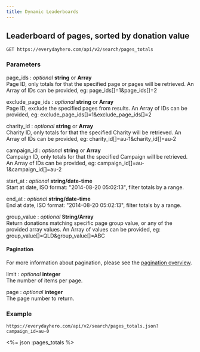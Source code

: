 ```yaml
---
title: Dynamic Leaderboards
---
```


## Leaderboard of pages, sorted by donation value

    GET https://everydayhero.com/api/v2/search/pages_totals

### Parameters

page_ids : _optional_ **string** or **Array**<br/>
Page ID, only totals for that the specified page or pages will be retrieved.
An Array of IDs can be provided, eg: page_ids[]=1&page_ids[]=2

exclude_page_ids : _optional_ **string** or **Array**<br/>
Page ID, exclude the specified pages from results.
An Array of IDs can be provided, eg: exclude_page_ids[]=1&exclude_page_ids[]=2

charity_id : _optional_ **string** or **Array**<br/>
Charity ID, only totals for that the specified Charity will be retrieved.
An Array of IDs can be provided, eg: charity_id[]=au-1&charity_id[]=au-2

campaign_id : _optional_ **string** or **Array**<br/>
Campaign ID, only totals for that the specified Campaign will be retrieved.
An Array of IDs can be provided, eg: campaign_id[]=au-1&campaign_id[]=au-2

start_at : _optional_ **string/date-time**<br/>
Start at date, ISO format: "2014-08-20 05:02:13", filter totals by a range.

end_at : _optional_ **string/date-time**<br/>
End at date, ISO format: "2014-08-20 05:02:13", filter totals by a range.

group_value : _optional_ **String/Array**<br/>
Return donations matching specific page group value, or any of the provided array values.
An Array of values can be provided, eg: group_value[]=QLD&group_value[]=ABC

#### Pagination

For more information about pagination, please see the [pagination
overview](/overview/#pagination).

limit : _optional_ **integer**<br/>
The number of items per page.

page : _optional_ **integer**<br/>
The page number to return.

### Example

    https://everydayhero.com/api/v2/search/pages_totals.json?campaign_id=au-0

<%= json :pages_totals %>

